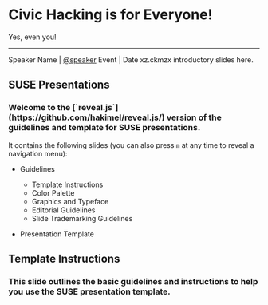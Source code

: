 # Civic Hacking is for Everyone!
Yes, even you!
* * *
Speaker Name | [@speaker](https://twitter.com/speaker)
Event | Date xz.ckmzx introductory slides here.

<!-- .slide: data-state="normal" id="agenda" data-menu-title="Index" -->
## SUSE Presentations

<h3>
Welcome to the [`reveal.js`](https://github.com/hakimel/reveal.js/)
version of the guidelines and template for SUSE presentations.
</h3>

It contains the following slides (you can also press `m` at any
time to reveal a navigation menu):

*   Guidelines
    *   Template Instructions
    *   Color Palette
    *   Graphics and Typeface
    *   Editorial Guidelines
    *   Slide Trademarking Guidelines

*   Presentation Template


<!-- .slide: data-state="normal" id="design-goals" data-timing="30" -->
## Template Instructions

<h3>
This slide outlines the basic guidelines and instructions to help you
use the SUSE presentation template.
</h3>

